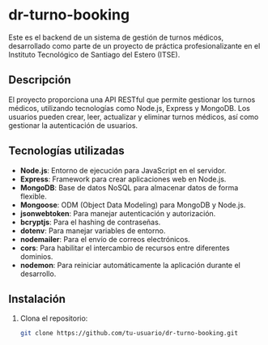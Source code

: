 # dr-turno-booking

Este es el backend de un sistema de gestión de turnos médicos, desarrollado como parte de un proyecto de práctica profesionalizante en el Instituto Tecnológico de Santiago del Estero (ITSE).

## Descripción

El proyecto proporciona una API RESTful que permite gestionar los turnos médicos, utilizando tecnologías como Node.js, Express y MongoDB. Los usuarios pueden crear, leer, actualizar y eliminar turnos médicos, así como gestionar la autenticación de usuarios.

## Tecnologías utilizadas

- **Node.js**: Entorno de ejecución para JavaScript en el servidor.
- **Express**: Framework para crear aplicaciones web en Node.js.
- **MongoDB**: Base de datos NoSQL para almacenar datos de forma flexible.
- **Mongoose**: ODM (Object Data Modeling) para MongoDB y Node.js.
- **jsonwebtoken**: Para manejar autenticación y autorización.
- **bcryptjs**: Para el hashing de contraseñas.
- **dotenv**: Para manejar variables de entorno.
- **nodemailer**: Para el envío de correos electrónicos.
- **cors**: Para habilitar el intercambio de recursos entre diferentes dominios.
- **nodemon**: Para reiniciar automáticamente la aplicación durante el desarrollo.

## Instalación

1. Clona el repositorio:
   ```bash
   git clone https://github.com/tu-usuario/dr-turno-booking.git
   ```
